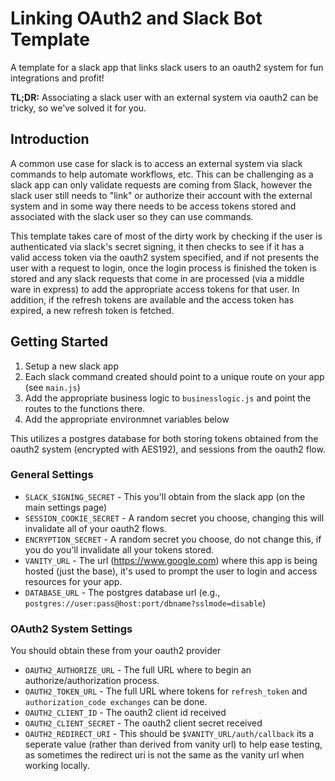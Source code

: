 # Linking OAuth2 and Slack Bot Template

A template for a slack app that links slack users to an oauth2 system for fun integrations and profit!

**TL;DR:** Associating a slack user with an external system via oauth2 can be tricky, so we've solved it for you.

## Introduction 

A common use case for slack is to access an external system via slack commands to help automate workflows, etc. 
This can be challenging as a slack app can only validate requests are coming from Slack, however the slack user
still needs to "link" or authorize their account with the external system and in some way there needs to be access
tokens stored and associated with the slack user so they can use commands.

This template takes care of most of the dirty work by checking if the user is authenticated via slack's secret signing,
it then checks to see if it has a valid access token via the oauth2 system specified, and if not presents the user with
a request to login, once the login process is finished the token is stored and any slack requests that come in are 
processed (via a middle ware in express) to add the appropriate access tokens for that user.  In addition, if the refresh
tokens are available and the access token has expired, a new refresh token is fetched. 


## Getting Started

1. Setup a new slack app
2. Each slack command created should point to a unique route on your app (see `main.js`)
3. Add the appropriate business logic to `businesslogic.js` and point the routes to the functions there.
4. Add the appropriate environmnet variables below

This utilizes a postgres database for both storing tokens obtained from the oauth2 system (encrypted with AES192), and
sessions from the oauth2 flow. 

### General Settings

* `SLACK_SIGNING_SECRET` - This you'll obtain from the slack app (on the main settings page)
* `SESSION_COOKIE_SECRET` - A random secret you choose, changing this will invalidate all of your oauth2 flows.
* `ENCRYPTION_SECRET` - A random secret you choose, do not change this, if you do you'll invalidate all your tokens stored.
* `VANITY_URL` - The url (https://www.google.com) where this app is being hosted (just the base), it's used to prompt the user to login and access resources for your app.
* `DATABASE_URL` - The postgres database url (e.g., `postgres://user:pass@host:port/dbname?sslmode=disable`)

### OAuth2 System Settings

You should obtain these from your oauth2 provider

* `OAUTH2_AUTHORIZE_URL` - The full URL where to begin an authorize/authorization process. 
* `OAUTH2_TOKEN_URL` - The full URL where tokens for `refresh_token` and `authorization_code exchanges` can be done.
* `OAUTH2_CLIENT_ID` - The oauth2 client id received
* `OAUTH2_CLIENT_SECRET` - The oauth2 client secret received
* `OAUTH2_REDIRECT_URI` - This should be `$VANITY_URL/auth/callback` its a seperate value (rather than derived from vanity url) to help ease testing, as sometimes the redirect uri is not the same as the vanity url when working locally.

